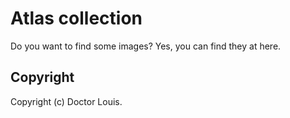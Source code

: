 ﻿# Atlas collection
Do you want to find some images? Yes, you can find they at here.

## Copyright
Copyright (c) Doctor Louis.
